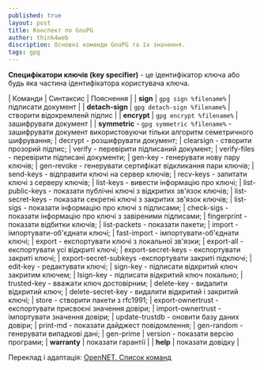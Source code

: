 ```yaml
---
published: true
layout: post
title: Конспект по GnuPG
author: think4web
discription: Основні команди GnuPG та їх значення.
tags: gpg 
---
```


**Специфікатори ключів (key specifier)** - це ідентифікатор ключа або будь яка частина ідентифікатора користувача ключа.

| Команди  | Синтаксис                 | Пояснення          |
| **sign** | ```gpg sign %filename%``` | підписати документ |
| **detach-sign** | ```gpg detach-sign %filename%``` | створити відокремленй підпис |
| **encrypt**     | ```gpg encrypt %filename%```     | зашифрувати документ |
| **symmetric** - ```gpg symmetric %filename%``` - зашифрувати документ використовуючи тільки алгоритм семетричного шифрування;
| decrypt - розшифрувати документ;
| clearsign - створити прозорий підпис;
| verify - перевірити підписаний документ;
| verify-files - перевірити підписані документи;
| gen-key - генерувати нову пару ключів;
| gen-revoke - генерувати сертифікат відкликання пари ключів;
| send-keys - відправити ключі на сервер ключів;
| recv-keys - запитати ключі з серверу ключів;
| list-keys - вивести інформацію про ключі;
| list-public-keys - показати публічні ключі з відкритих зв'язок ключів;
| list-secret-keys - показати секретні ключі з закритих зв'язок ключів;
| list-sigs - показати інформацію про ключі з підписами;
| check-sigs - показати інформацію про ключі з завіреними підписами;
| fingerprint - показати відбитки ключів;
| list-packets - показати пакети;
| import - імпортувати-об'єднати ключі;
| fast-import - імпортувати-об'єднати ключі;
| export - експортувати ключі з локальної зв'язки;
| export-all - експортувати усі відкриті ключі;
| export-secret-keys - експортувати закриті ключі;
| export-secret-subkeys -експортувати закриті підключі;
| edit-key - редактувати ключі;
| sign-key - підписати відкритий ключ закритим ключем;
| lsign-key - підписати відкритий ключ локально;
| trusted-key - вважати ключ достовірним;
| delete-key - видалити відкритий ключ;
| delete-secret-key - видалити відкритий і закритий ключі;
| store - створити пакети з rfc1991;
| export-ownertrust - експортувати присвоєні значення довіри;
| import-ownertrust - імпортувати значення довіри;
| update-trustdb - оновити базу даних довіри;
| print-md - показати дайджест повідомлення;
| gen-random - генерувати випадкові дані;
| gen-prime
| version - показати версію програми;
| **warranty** | показати гарантії |
| **help** | показати довідку |

Переклад і адаптація: [OpenNET. Список команд](https://www.opennet.ru/docs/RUS/pgupg/r598.html)
